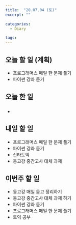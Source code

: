 ```yaml
---
title:  "20.07.04 (토)"
excerpt: ""

categories:
  - Diary

tags:
---
```


## 오늘 할 일 (계획)

- 프로그래머스 매일 한 문제 풀기
- 파이썬 강좌 듣기

## 오늘 한 일

- ##### 


## 내일 할 일

- 프로그래머스 매일 한 문제 풀기
- 파이썬 강좌 듣기
- 산타토익
- 동고강 중간고사 대체 과제

## 이번주 할 일

- 동고강 매일 듣고 정리하기
- 동고강 중간고사 대체 과제 하기
- 파이썬 강좌 듣기
- 프로그래머스 매일 한 문제 풀기
- 토익 공부
